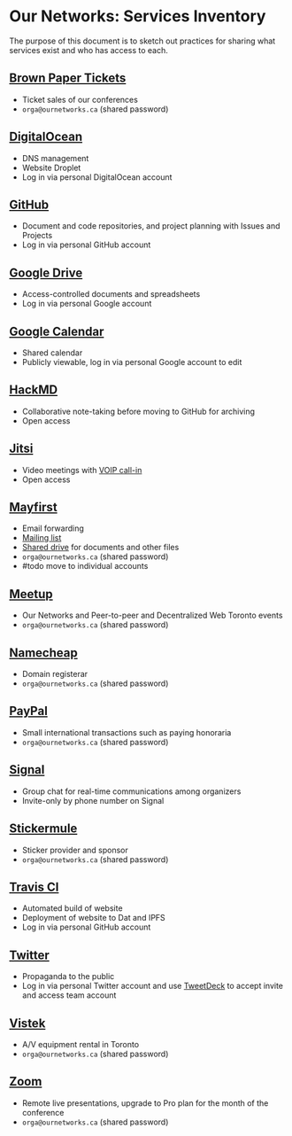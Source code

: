 # Our Networks: Services Inventory

The purpose of this document is to sketch out practices for sharing what services exist and who has access to each.

## [Brown Paper Tickets](https://www.brownpapertickets.com)
- Ticket sales of our conferences
- `orga@ournetworks.ca` (shared password)

## [DigitalOcean](https://digitalocean.com)
- DNS management
- Website Droplet
- Log in via personal DigitalOcean account

## [GitHub](https://github.com/ournetworks)
- Document and code repositories, and project planning with Issues and Projects
- Log in via personal GitHub account

## [Google Drive](https://drive.google.com/drive/folders/1nZ7GtlC8cmSGPTq1yxj7guthSkyt4n20)
- Access-controlled documents and spreadsheets
- Log in via personal Google account

## [Google Calendar](https://calendar.google.com/calendar/embed?src=aers7atolh0uurlfmkoki9kikg%40group.calendar.google.com&ctz=America%2FToronto)
- Shared calendar
- Publicly viewable, log in via personal Google account to edit

## [HackMD](https://hackmd.io)
- Collaborative note-taking before moving to GitHub for archiving
- Open access

## [Jitsi](https://meet.jit.si/ournetworks)
- Video meetings with [VOIP call-in](https://meet.jit.si/static/dialInInfo.html?room=ournetworks)
- Open access

## [Mayfirst](https://mayfirst.coop)
- Email forwarding
- [Mailing list](https://lists.mayfirst.org/mailman/listinfo/ournetworks)
- [Shared drive](https://share.mayfirst.org) for documents and other files
- `orga@ournetworks.ca` (shared password)
- #todo move to individual accounts

## [Meetup](https://www.meetup.com/p2p-and-dweb-toronto/)
- Our Networks and Peer-to-peer and Decentralized Web Toronto events
- `orga@ournetworks.ca` (shared password)

## [Namecheap](https://namecheap.com)
- Domain registerar
- `orga@ournetworks.ca` (shared password)

## [PayPal](https://paypal.com)
- Small international transactions such as paying honoraria
- `orga@ournetworks.ca` (shared password)

## [Signal](https://signal.org)
- Group chat for real-time communications among organizers
- Invite-only by phone number on Signal

## [Stickermule](https://stickermule.com)
- Sticker provider and sponsor
- `orga@ournetworks.ca` (shared password)

## [Travis CI](https://travis-ci.org/ournetworks/)
- Automated build of website
- Deployment of website to Dat and IPFS
- Log in via personal GitHub account

## [Twitter](https://twitter.com/_ournetworks)
- Propaganda to the public
- Log in via personal Twitter account and use [TweetDeck](https://tweetdeck.twitter.com) to accept invite and access team account

## [Vistek](https://www.vistek.ca)
- A/V equipment rental in Toronto
- `orga@ournetworks.ca` (shared password)

## [Zoom](https://zoom.us)
- Remote live presentations, upgrade to Pro plan for the month of the conference
- `orga@ournetworks.ca` (shared password)